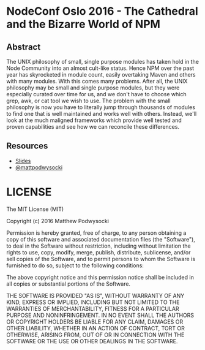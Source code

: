 # NodeConf Oslo 2016 - The Cathedral and the Bizarre World of NPM

## Abstract

The UNIX philosophy of small, single purpose modules has taken hold in the Node Community into an almost cult-like status. Hence NPM over the past year has skyrocketed in module count, easily overtaking Maven and others with many modules. With this comes many problems. After all, the UNIX philosophy may be small and single purpose modules, but they were especially curated over time for us, and we don't have to choose which grep, awk, or cat tool we wish to use. The problem with the small philosophy is now you have to literally jump through thousands of modules to find one that is well maintained and works well with others. Instead, we'll look at the much maligned frameworks which provide well tested and proven capabilities and see how we can reconcile these differences.

## Resources

- [Slides](nodeconf-oslo-2016.pdf)
- [@mattpodwysocki](https://twitter.com/mattpodwysocki)

# LICENSE

The MIT License (MIT)

Copyright (c) 2016 Matthew Podwysocki

Permission is hereby granted, free of charge, to any person obtaining a copy
of this software and associated documentation files (the "Software"), to deal
in the Software without restriction, including without limitation the rights
to use, copy, modify, merge, publish, distribute, sublicense, and/or sell
copies of the Software, and to permit persons to whom the Software is
furnished to do so, subject to the following conditions:

The above copyright notice and this permission notice shall be included in all
copies or substantial portions of the Software.

THE SOFTWARE IS PROVIDED "AS IS", WITHOUT WARRANTY OF ANY KIND, EXPRESS OR
IMPLIED, INCLUDING BUT NOT LIMITED TO THE WARRANTIES OF MERCHANTABILITY,
FITNESS FOR A PARTICULAR PURPOSE AND NONINFRINGEMENT. IN NO EVENT SHALL THE
AUTHORS OR COPYRIGHT HOLDERS BE LIABLE FOR ANY CLAIM, DAMAGES OR OTHER
LIABILITY, WHETHER IN AN ACTION OF CONTRACT, TORT OR OTHERWISE, ARISING FROM,
OUT OF OR IN CONNECTION WITH THE SOFTWARE OR THE USE OR OTHER DEALINGS IN THE
SOFTWARE.

